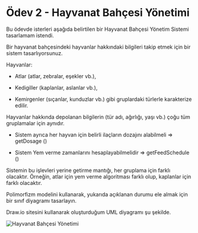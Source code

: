 # Ödev 2 - Hayvanat Bahçesi Yönetimi
Bu ödevde isterleri aşağıda belirtilen bir Hayvanat Bahçesi Yönetim Sistemi tasarlamam istendi. 

Bir hayvanat bahçesindeki hayvanlar hakkındaki bilgileri takip etmek için bir sistem tasarlıyorsunuz.

Hayvanlar:

 - Atlar (atlar, zebralar, eşekler vb.),

 - Kedigiller (kaplanlar, aslanlar vb.),

 - Kemirgenler (sıçanlar, kunduzlar vb.) gibi gruplardaki türlerle karakterize edilir.

Hayvanlar hakkında depolanan bilgilerin (tür adı, ağırlığı, yaşı vb.) çoğu tüm gruplamalar için aynıdır.

 - Sistem ayrıca her hayvan için belirli ilaçların dozajını alabilmeli => getDosage ()

 - Sistem Yem verme zamanlarını hesaplayabilmelidir => getFeedSchedule ()

Sistemin bu işlevleri yerine getirme mantığı, her gruplama için farklı olacaktır. Örneğin, atlar için yem verme algoritması farklı olup, kaplanlar için farklı olacaktır.

Polimorfizm modelini kullanarak, yukarıda açıklanan durumu ele almak için bir sınıf diyagramı tasarlayın.

Draw.io sitesini kullanarak oluşturduğum UML diyagramı şu şekilde.

![Hayvanat Bahçesi Yönetimi](https://i.hizliresim.com/65jqcbg.jpg)
